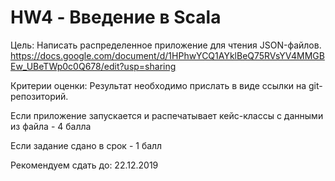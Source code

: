 # HW4 - Введение в Scala

Цель: Написать распределенное приложение для чтения JSON-файлов.
https://docs.google.com/document/d/1HPhwYCQ1AYklBeQ75RVsYV4MMGBEw_UBeTWp0c0Q678/edit?usp=sharing

Критерии оценки: Результат необходимо прислать в виде ссылки на git-репозиторий.

Если приложение запускается и распечатывает кейс-классы с данными из файла - 4 балла

Если задание сдано в срок - 1 балл

Рекомендуем сдать до: 22.12.2019
